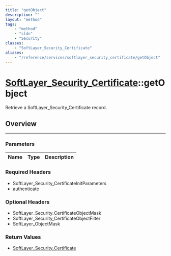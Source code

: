 ```yaml
---
title: "getObject"
description: ""
layout: "method"
tags:
    - "method"
    - "sldn"
    - "Security"
classes:
    - "SoftLayer_Security_Certificate"
aliases:
    - "/reference/services/softlayer_security_certificate/getObject"
---
```

# [SoftLayer_Security_Certificate](/reference/services/SoftLayer_Security_Certificate)::getObject


Retrieve a SoftLayer_Security_Certificate record.


## Overview 


-----

### Parameters 
|Name | Type | Description |
| --- | --- | --- |


### Required Headers
* SoftLayer_Security_CertificateInitParameters
* authenticate


### Optional Headers
* SoftLayer_Security_CertificateObjectMask
* SoftLayer_Security_CertificateObjectFilter
* SoftLayer_ObjectMask

### Return Values
* <a href='/reference/datatypes/SoftLayer_Security_Certificate'>SoftLayer_Security_Certificate </a>




